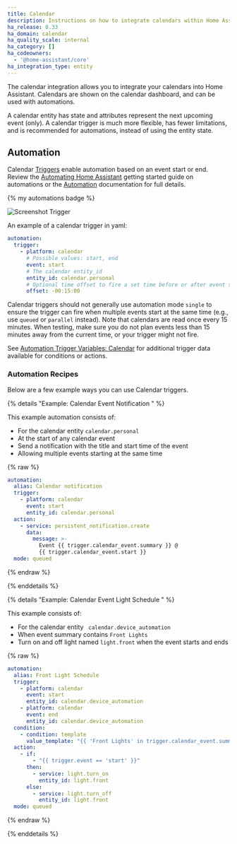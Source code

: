 ```yaml
---
title: Calendar
description: Instructions on how to integrate calendars within Home Assistant.
ha_release: 0.33
ha_domain: calendar
ha_quality_scale: internal
ha_category: []
ha_codeowners:
  - '@home-assistant/core'
ha_integration_type: entity
---
```


The calendar integration allows you to integrate your calendars into Home Assistant. Calendars are shown on the calendar dashboard, and can be used with automations.

A calendar entity has state and attributes represent the next upcoming event (only). A calendar trigger is much more flexible, has fewer limitations, and is recommended for automations, instead of using the entity state.

## Automation

Calendar [Triggers](/docs/automation/trigger) enable automation based on an event start or end. Review the [Automating Home Assistant](/getting-started/automation/) getting started guide on automations or the [Automation](/docs/automation/) documentation for full details.

{% my automations badge %}

![Screenshot Trigger](/images/integrations/calendar/trigger.png)

An example of a calendar trigger in yaml:

```yaml
automation:
  trigger:
    - platform: calendar
      # Possible values: start, end
      event: start
      # The calendar entity_id
      entity_id: calendar.personal
      # Optional time offset to fire a set time before or after event start/end
      offset: -00:15:00
```

Calendar triggers should not generally use automation mode `single` to ensure the trigger
can fire when multiple events start at the same time (e.g., use `queued` or `parallel` instead). Note that calendars are read once every 15 minutes. When testing, make sure you do not plan events less than 15 minutes away from the current time, or your trigger might not fire.

See [Automation Trigger Variables: Calendar](/docs/automation/templating/#calendar) for additional trigger data available for conditions or actions.

### Automation Recipes

Below are a few example ways you can use Calendar triggers.

{% details "Example: Calendar Event Notification " %}

This example automation consists of:
- For the calendar entity `calendar.personal`
- At the start of any calendar event
- Send a notification with the title and start time of the event
- Allowing multiple events starting at the same time

{% raw %}
```yaml
automation:
  alias: Calendar notification
  trigger:
    - platform: calendar
      event: start
      entity_id: calendar.personal
  action:
    - service: persistent_notification.create
      data:
        message: >-
          Event {{ trigger.calendar_event.summary }} @
          {{ trigger.calendar_event.start }}
  mode: queued
```
{% endraw %}

{% enddetails %}

{% details "Example: Calendar Event Light Schedule " %}

This example consists of:
- For the calendar entity ` calendar.device_automation`
- When event summary contains `Front Lights`
- Turn on and off light named `light.front` when the event starts and ends

{% raw %}
```yaml
automation:
  alias: Front Light Schedule
  trigger:
    - platform: calendar
      event: start
      entity_id: calendar.device_automation
    - platform: calendar
      event: end
      entity_id: calendar.device_automation
  condition:
    - condition: template
      value_template: "{{ 'Front Lights' in trigger.calendar_event.summary }}"
  action:
    - if:
        - "{{ trigger.event == 'start' }}"
      then:
        - service: light.turn_on
          entity_id: light.front
      else:
        - service: light.turn_off
          entity_id: light.front
  mode: queued
```
{% endraw %}

{% enddetails %}
